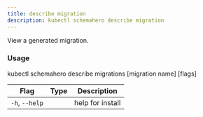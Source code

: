```yaml
---
title: describe migration
description: kubectl schemahero describe migration
---
```


View a generated migration.

### Usage
kubectl schemahero describe migrations [migration name]  [flags]

Flag | Type |	Description
-----|------|------------
`-h`, `--help`	| |	help for install


